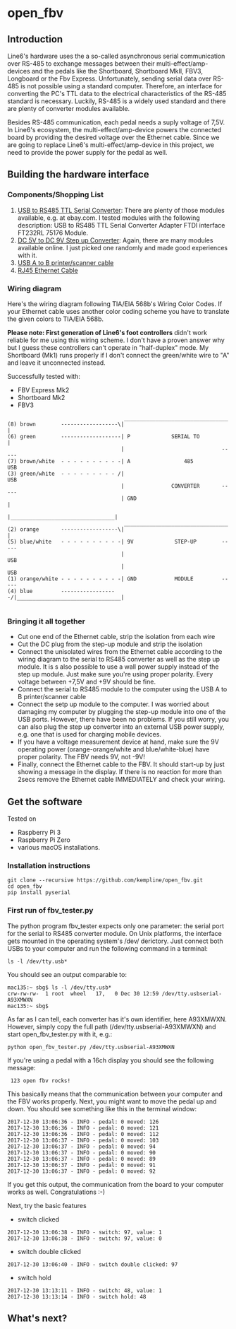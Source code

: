 # open_fbv

## Introduction
Line6's hardware uses the a so-called asynchronous serial communication over RS-485 to exchange messages between their multi-effect/amp-devices and the pedals like the Shortboard, Shortboard MkII, FBV3, Longboard or the Fbv Express. Unfortunately, sending serial data over RS-485 is not possible using a standard computer. Therefore, an interface for converting the PC's TTL data to the electrical characteristics of the RS-485 standard is necessary. Luckily, RS-485 is a widely used standard and there are plenty of converter modules available. 

Besides RS-485 communication, each pedal needs a suply voltage of 7,5V. In Line6's ecosystem, the multi-effect/amp-device powers the connected board by providing the desired voltage over the Ethernet cable. Since we are going to replace Line6's multi-effect/amp-device in this project, we need to provide the power supply for the pedal as well.

## Building the hardware interface

### Components/Shopping List

1. [USB to RS485 TTL Serial Converter](https://user-images.githubusercontent.com/34777492/34389576-af109118-eb3a-11e7-8934-84c580e42ed4.jpg): There are plenty of those modules available, e.g. at ebay.com. I tested modules with the following description: USB to RS485 TTL Serial Converter Adapter FTDI interface FT232RL 75176 Module.
2. [DC 5V to DC 9V Step up Converter](https://user-images.githubusercontent.com/34777492/34389577-b03c207a-eb3a-11e7-9d03-2a6f2239754e.jpg): Again, there are many modules available online. I just picked one randomly and made good experiences with it.
3. [USB A to B printer/scanner cable](https://user-images.githubusercontent.com/34777492/34389579-b0fd28ec-eb3a-11e7-9c15-5f4ba5016eaa.jpg)
4. [RJ45 Ethernet Cable](https://user-images.githubusercontent.com/34777492/34389574-abcea9cc-eb3a-11e7-84da-a91b5ddbda16.jpg)

### Wiring diagram

Here's the wiring diagram following TIA/EIA 568b's Wiring Color Codes. If your Ethernet cable uses another color coding scheme you have to translate the given colors to TIA/EIA 568b. 

__Please note: First generation of Line6's foot controllers__ didn't work reliable for me using this wiring scheme. I don't have a proven answer why but I guess these controllers can't operate in "half-duplex" mode. My Shortboard (Mk1) runs properly if I don't connect the green/white wire to "A" and leave it unconnected instead.

Successfully tested with: 
- FBV Express Mk2
- Shortboard Mk2
- FBV3

```
                                     _________________________________
(8) brown        ------------------\|                                 |
(6) green        -------------------| P             SERIAL TO         |
                                    |                               -----
(7) brown/white  - - - - - - - - - -| A                 485             USB
(3) green/white  - - - - - - - - - /|                                   USB
                                    |               CONVERTER       -----
                                    | GND                             |
                                    |_________________________________|
                                     _________________________________
(2) orange       ------------------\|                                 |
(5) blue/white   - - - - - - - - - -| 9V             STEP-UP        -----  
                                    |                                   USB
                                    |                                   USB
(1) orange/white - - - - - - - - - -| GND            MODULE         -----    
(4) blue         ------------------/|_________________________________|    
                                    
```

 ### Bringing it all together
- Cut one end of the Ethernet cable, strip the isolation from each wire
- Cut the DC plug from the step-up module and strip the isolation
- Connect the unisolated wires from the Ethernet cable according to the wiring diagram to the serial to RS485 converter as well as the step up module. It is s also possible to use a wall power supply instead of the step up module. Just make sure you're using proper polarity. Every voltage between +7,5V and +9V should be fine.
- Connect the serial to RS485 module to the computer using the USB A to B printer/scanner cable
- Connect the setp up module to the computer. I was worried about damaging my computer by plugging the step-up module into one of the USB ports. However, there have been no problems. If you still worry, you can also plug the step up converter into an external USB power supply, e.g. one that is used for charging mobile devices.
- If you have a voltage measurement device at hand, make sure the 9V operating power (orange-orange/white and blue/white-blue) have proper polarity. The FBV needs 9V, not -9V!
- Finally, connect the Ethernet cable to the FBV. It should start-up by just showing a message in the display. If there is no reaction for more than 2secs remove the Ethernet cable IMMEDIATELY and check your wiring.

## Get the software
Tested on 
- Raspberry Pi 3
- Raspberry Pi Zero 
- various macOS installations.

### Installation instructions
```
git clone --recursive https://github.com/kempline/open_fbv.git
cd open_fbv
pip install pyserial
```
### First run of fbv_tester.py
The python program fbv_tester expects only one parameter: the serial port for the serial to RS485 converter module. On Unix platforms, the interface gets mounted in the operating system's /dev/ derictory. Just connect both USBs to your computer and run the following command in a terminal:
```
ls -l /dev/tty.usb*
```
You should see an output comparable to:
```
mac135:~ sbg$ ls -l /dev/tty.usb*
crw-rw-rw-  1 root  wheel   17,   0 Dec 30 12:59 /dev/tty.usbserial-A93XMWXN
mac135:~ sbg$ 
```
As far as I can tell, each converter has it's own identifier, here A93XMWXN. However, simply copy the full path (/dev/tty.usbserial-A93XMWXN) and start open_fbv_tester.py with it, e.g.:
```
python open_fbv_tester.py /dev/tty.usbserial-A93XMWXN
```
If you're using a pedal with a 16ch display you should see the following message:
```
 123 open fbv rocks!
```
This basically means that the communication between your computer and the FBV works properly. Next, you might want to move the pedal up and down. You should see something like this in the terminal window:
```
2017-12-30 13:06:36 - INFO - pedal: 0 moved: 126
2017-12-30 13:06:36 - INFO - pedal: 0 moved: 121
2017-12-30 13:06:36 - INFO - pedal: 0 moved: 112
2017-12-30 13:06:37 - INFO - pedal: 0 moved: 103
2017-12-30 13:06:37 - INFO - pedal: 0 moved: 94
2017-12-30 13:06:37 - INFO - pedal: 0 moved: 90
2017-12-30 13:06:37 - INFO - pedal: 0 moved: 89
2017-12-30 13:06:37 - INFO - pedal: 0 moved: 91
2017-12-30 13:06:37 - INFO - pedal: 0 moved: 92
```
If you get this output, the communication from the board to your computer works as well. Congratulations :-)

Next, try the basic features 
- switch clicked
```
2017-12-30 13:06:38 - INFO - switch: 97, value: 1
2017-12-30 13:06:38 - INFO - switch: 97, value: 0
```
- switch double clicked
```
2017-12-30 13:06:40 - INFO - switch double clicked: 97
```
- switch hold
```
2017-12-30 13:13:11 - INFO - switch: 48, value: 1
2017-12-30 13:13:14 - INFO - switch hold: 48
```

## What's next?

